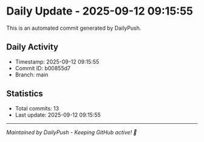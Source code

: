 # Daily Update - 2025-09-12 09:15:55

This is an automated commit generated by DailyPush.

## Daily Activity
- Timestamp: 2025-09-12 09:15:55
- Commit ID: b00855d7
- Branch: main

## Statistics
- Total commits: 13
- Last update: 2025-09-12 09:15:55

---
*Maintained by DailyPush - Keeping GitHub active! 🚀*
